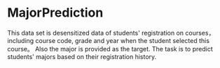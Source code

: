 # MajorPrediction
This data set is desensitized data of students' registration on courses，including course code, grade and year when the student selected this course。 Also the major is provided as the target. The task is to predict students' majors based on their registration history.
